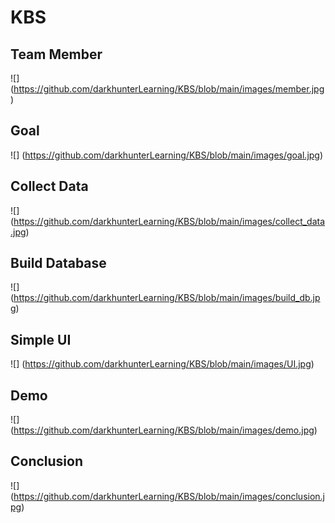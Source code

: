 # KBS
## Team Member
![] (https://github.com/darkhunterLearning/KBS/blob/main/images/member.jpg)
## Goal
![] (https://github.com/darkhunterLearning/KBS/blob/main/images/goal.jpg)
## Collect Data
![] (https://github.com/darkhunterLearning/KBS/blob/main/images/collect_data.jpg)
## Build Database
![] (https://github.com/darkhunterLearning/KBS/blob/main/images/build_db.jpg)
## Simple UI
![] (https://github.com/darkhunterLearning/KBS/blob/main/images/UI.jpg)
## Demo
![] (https://github.com/darkhunterLearning/KBS/blob/main/images/demo.jpg)
## Conclusion
![] (https://github.com/darkhunterLearning/KBS/blob/main/images/conclusion.jpg)
